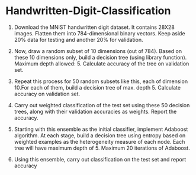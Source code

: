 # Handwritten-Digit-Classification
1) Download the MNIST handwritten digit dataset. It contains 28X28 images. Flatten them into 784-dimensional binary vectors. Keep aside 20% data for testing and another 20% for validation.                                                                 

2) Now, draw a random subset of 10 dimensions (out of 784). Based on these 10 dimensions only, build a decision tree (using library function). Maximum depth allowed: 5. Calculate accuracy of the tree on validation set.                     

3) Repeat this process for 50 random subsets like this, each of dimension 10.For each of them, build a decision tree of max. depth 5. Calculate accuracy on validation set.   

4) Carry out weighted classification of the test set using these 50 decision trees, along with their validation accuracies as weights. Report the accuracy.     

5) Starting with this ensemble as the initial classifier, implement Adaboost algorithm. At each stage, build a decision tree using entropy based on weighted examples as the heterogeneity measure of each node. Each tree will have maximum depth of 5. Maximum 20 iterations of Adaboost.

6) Using this ensemble, carry out classification on the test set and report accuracy 
